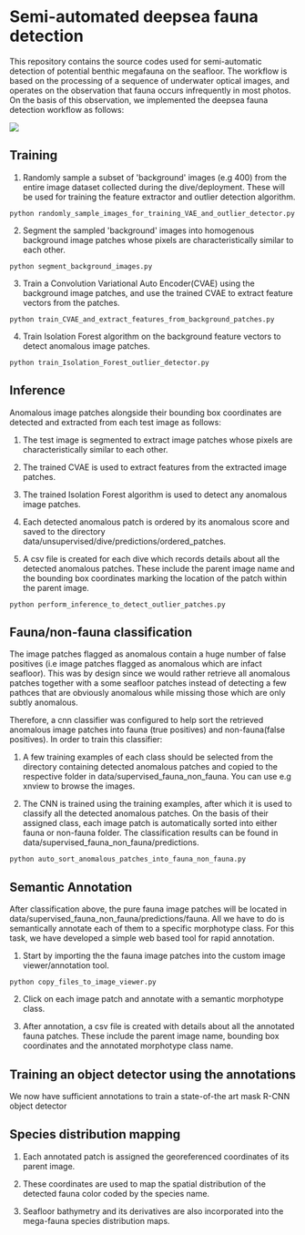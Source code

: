 # Semi-automated deepsea fauna detection
This repository contains the source codes used for semi-automatic detection of potential benthic megafauna on the seafloor. The workflow is based on the processing of a sequence of underwater optical images, and operates on the observation that fauna occurs infrequently in most photos. On the basis of this observation, we implemented the deepsea fauna detection workflow as follows:

<img src="https://cloud.geomar.de/s/jf9MmmTA63EJqJr/preview">

## Training

1. Randomly sample a subset of 'background' images (e.g 400) from the entire image dataset collected during the dive/deployment. These will be used for training the feature extractor and outlier detection algorithm.
```
python randomly_sample_images_for_training_VAE_and_outlier_detector.py
```

2. Segment the sampled 'background' images into homogenous background image patches whose pixels are characteristically similar to each other. 
```
python segment_background_images.py
```

3. Train a Convolution Variational Auto Encoder(CVAE) using the background image patches, and use the trained CVAE to extract feature vectors from the patches.
```
python train_CVAE_and_extract_features_from_background_patches.py
```

4. Train Isolation Forest algorithm on the background feature vectors to detect anomalous image patches.
```
python train_Isolation_Forest_outlier_detector.py
```

## Inference

Anomalous image patches alongside their bounding box coordinates are detected and extracted from each test image as follows:

1. The test image is segmented to extract image patches whose pixels are characteristically similar to each other.

2. The trained CVAE is used to extract features from the extracted image patches.

3. The trained Isolation Forest algorithm is used to detect any anomalous image patches.

4. Each detected anomalous patch is ordered by its anomalous score and saved to the directory data/unsupervised/dive/predictions/ordered_patches.

5. A csv file is created for each dive which records details about all the detected anomalous patches. These include the parent image name and the bounding box coordinates marking the location of the patch within the parent image.
```
python perform_inference_to_detect_outlier_patches.py
```


## Fauna/non-fauna classification

The image patches flagged as anomalous contain a huge number of false positives (i.e image patches flagged as anomalous which are infact seafloor). This was by design since we would rather retrieve all anomalous patches together with a some seafloor patches instead of detecting a few pathces that are obviously anomalous while missing those which are only subtly anomalous.

Therefore, a cnn classifier was configured to help sort the retrieved anomalous image patches into fauna (true positives) and non-fauna(false positives). In order to train this classifier:

1. A few training examples of each class should be selected from the directory containing detected anomalous patches and copied to the respective folder in data/supervised_fauna_non_fauna. You can use e.g xnview to browse the images.

2. The CNN is trained using the training examples, after which it is used to classify all the detected anomalous patches. On the basis of their assigned class, each image patch is automatically sorted into either fauna or non-fauna folder. The classification results can be found in data/supervised_fauna_non_fauna/predictions.
```
python auto_sort_anomalous_patches_into_fauna_non_fauna.py
```

## Semantic Annotation

After classification above, the pure fauna image patches will be located in data/supervised_fauna_non_fauna/predictions/fauna. All we have to do is semantically annotate each of them to a specific morphotype class. For this task, we have developed a simple web based tool for rapid annotation.

1. Start by importing the the fauna image patches into the custom image viewer/annotation tool.
```
python copy_files_to_image_viewer.py
```
2. Click on each image patch and annotate with a semantic morphotype class.

3. After annotation, a csv file is created with details about all the annotated fauna patches. These include the parent image name, bounding box coordinates and the annotated morphotype class name.

## Training an object detector using the annotations
We now have sufficient annotations to train a state-of-the art mask R-CNN object detector

## Species distribution mapping

1. Each annotated patch is assigned the georeferenced coordinates of its parent image.

2. These coordinates are used to map the spatial distribution of the detected fauna color coded by the species name.

3. Seafloor bathymetry and its derivatives are also incorporated into the mega-fauna species distribution maps.
